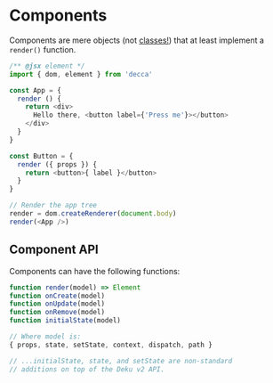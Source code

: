 # Components

Components are mere objects (not [classes!](https://facebook.github.io/react/docs/top-level-api.html#react.createclass)) that at least implement a `render()` function.

```js
/** @jsx element */
import { dom, element } from 'decca'

const App = {
  render () {
    return <div>
      Hello there, <button label={'Press me'}></button>
    </div>
  }
}

const Button = {
  render ({ props }) {
    return <button>{ label }</button>
  }
}

// Render the app tree
render = dom.createRenderer(document.body)
render(<App />)
```

## Component API

Components can have the following functions:

```js
function render(model) => Element
function onCreate(model)
function onUpdate(model)
function onRemove(model)
function initialState(model)

// Where model is:
{ props, state, setState, context, dispatch, path }

// ...initialState, state, and setState are non-standard
// additions on top of the Deku v2 API.
```

